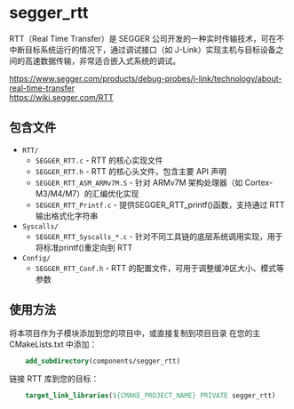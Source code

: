 segger_rtt
===

RTT（Real Time Transfer）是 SEGGER 公司开发的一种实时传输技术，可在不中断目标系统运行的情况下，通过调试接口（如 J-Link）实现主机与目标设备之间的高速数据传输，非常适合嵌入式系统的调试。

https://www.segger.com/products/debug-probes/j-link/technology/about-real-time-transfer  
https://wiki.segger.com/RTT

## 包含文件

  * `RTT/`
    * `SEGGER_RTT.c`               - RTT 的核心实现文件
    * `SEGGER_RTT.h`               - RTT 的核心头文件，包含主要 API 声明
    * `SEGGER_RTT_ASM_ARMv7M.S`    - 针对 ARMv7M 架构处理器（如 Cortex-M3/M4/M7）的汇编优化实现
    * `SEGGER_RTT_Printf.c`        - 提供SEGGER_RTT_printf()函数，支持通过 RTT 输出格式化字符串
  * `Syscalls/`
    * `SEGGER_RTT_Syscalls_*.c`    - 针对不同工具链的底层系统调用实现，用于将标准printf()重定向到 RTT
  * `Config/`
    * `SEGGER_RTT_Conf.h`          - RTT 的配置文件，可用于调整缓冲区大小、模式等参数

## 使用方法
将本项目作为子模块添加到您的项目中，或直接复制到项目目录
在您的主 CMakeLists.txt 中添加：
```cmake
    add_subdirectory(components/segger_rtt)
```
链接 RTT 库到您的目标：
```cmake
    target_link_libraries(${CMAKE_PROJECT_NAME} PRIVATE segger_rtt)
```